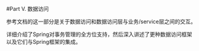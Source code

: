 #Part V. 数据访问

参考文档的这一部分是关于数据访问和数据访问层与业务/service层之间的交互。

详细介绍了Spring对事务管理的全方位支持，然后深入讲述了更种数据访问框架以及它们与Spring框架的集成。

